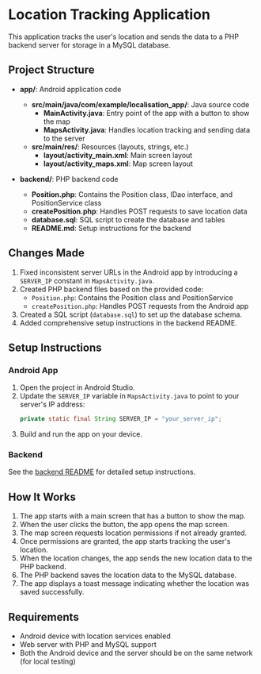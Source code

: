 # Location Tracking Application

This application tracks the user's location and sends the data to a PHP backend server for storage in a MySQL database.

## Project Structure

- **app/**: Android application code
  - **src/main/java/com/example/localisation_app/**: Java source code
    - **MainActivity.java**: Entry point of the app with a button to show the map
    - **MapsActivity.java**: Handles location tracking and sending data to the server
  - **src/main/res/**: Resources (layouts, strings, etc.)
    - **layout/activity_main.xml**: Main screen layout
    - **layout/activity_maps.xml**: Map screen layout

- **backend/**: PHP backend code
  - **Position.php**: Contains the Position class, IDao interface, and PositionService class
  - **createPosition.php**: Handles POST requests to save location data
  - **database.sql**: SQL script to create the database and tables
  - **README.md**: Setup instructions for the backend

## Changes Made

1. Fixed inconsistent server URLs in the Android app by introducing a `SERVER_IP` constant in `MapsActivity.java`.
2. Created PHP backend files based on the provided code:
   - `Position.php`: Contains the Position class and PositionService
   - `createPosition.php`: Handles POST requests from the Android app
3. Created a SQL script (`database.sql`) to set up the database schema.
4. Added comprehensive setup instructions in the backend README.

## Setup Instructions

### Android App

1. Open the project in Android Studio.
2. Update the `SERVER_IP` variable in `MapsActivity.java` to point to your server's IP address:
   ```java
   private static final String SERVER_IP = "your_server_ip";
   ```
3. Build and run the app on your device.

### Backend

See the [backend README](backend/README.md) for detailed setup instructions.

## How It Works

1. The app starts with a main screen that has a button to show the map.
2. When the user clicks the button, the app opens the map screen.
3. The map screen requests location permissions if not already granted.
4. Once permissions are granted, the app starts tracking the user's location.
5. When the location changes, the app sends the new location data to the PHP backend.
6. The PHP backend saves the location data to the MySQL database.
7. The app displays a toast message indicating whether the location was saved successfully.

## Requirements

- Android device with location services enabled
- Web server with PHP and MySQL support
- Both the Android device and the server should be on the same network (for local testing)